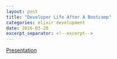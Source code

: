 ```yaml
---
layout: post
title: "Developer Life After A Bootcamp"
categories: elixir development
date: 2016-03-28
excerpt_separator: <!--excerpt-->
---
```


[Presentation](https://docs.google.com/presentation/d/1UK91lesVdxyekFZOMWrd1_oxJj7tGURZcnmNuk3Qjd0/edit?usp=sharing)

